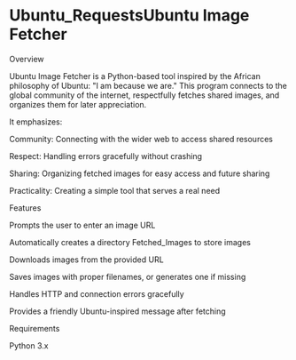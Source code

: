 # Ubuntu_RequestsUbuntu Image Fetcher
Overview

Ubuntu Image Fetcher is a Python-based tool inspired by the African philosophy of Ubuntu: "I am because we are."
This program connects to the global community of the internet, respectfully fetches shared images, and organizes them for later appreciation.

It emphasizes:

Community: Connecting with the wider web to access shared resources

Respect: Handling errors gracefully without crashing

Sharing: Organizing fetched images for easy access and future sharing

Practicality: Creating a simple tool that serves a real need

Features

Prompts the user to enter an image URL

Automatically creates a directory Fetched_Images to store images

Downloads images from the provided URL

Saves images with proper filenames, or generates one if missing

Handles HTTP and connection errors gracefully

Provides a friendly Ubuntu-inspired message after fetching

Requirements

Python 3.x

